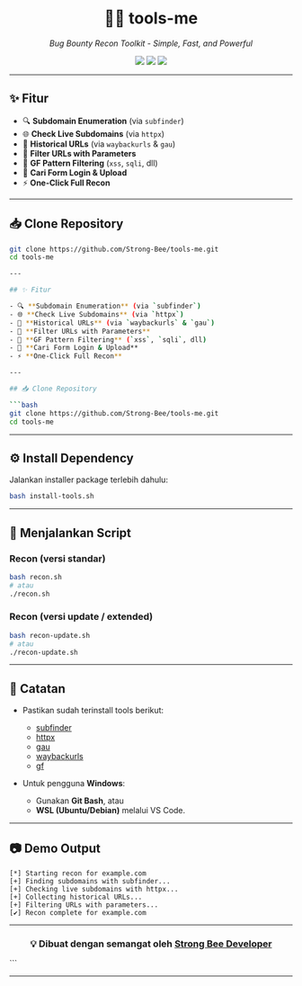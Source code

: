 <h1 align="center">🕵️‍♂️ tools-me</h1>
<p align="center">
  <i>Bug Bounty Recon Toolkit - Simple, Fast, and Powerful</i>
</p>

<p align="center">
  <img src="https://img.shields.io/badge/Platform-Linux%20%7C%20WSL%20%7C%20GitBash-blue?style=for-the-badge"/>
  <img src="https://img.shields.io/badge/Language-Bash-green?style=for-the-badge"/>
  <img src="https://img.shields.io/badge/Status-Active-success?style=for-the-badge"/>
</p>

---

## ✨ Fitur

- 🔍 **Subdomain Enumeration** (via `subfinder`)  
- 🌐 **Check Live Subdomains** (via `httpx`)  
- 📜 **Historical URLs** (via `waybackurls` & `gau`)  
- 🧩 **Filter URLs with Parameters**  
- 🎯 **GF Pattern Filtering** (`xss`, `sqli`, dll)  
- 🔑 **Cari Form Login & Upload**  
- ⚡ **One-Click Full Recon**  

---

## 📥 Clone Repository

```bash
git clone https://github.com/Strong-Bee/tools-me.git
cd tools-me

---

## ✨ Fitur

- 🔍 **Subdomain Enumeration** (via `subfinder`)  
- 🌐 **Check Live Subdomains** (via `httpx`)  
- 📜 **Historical URLs** (via `waybackurls` & `gau`)  
- 🧩 **Filter URLs with Parameters**  
- 🎯 **GF Pattern Filtering** (`xss`, `sqli`, dll)  
- 🔑 **Cari Form Login & Upload**  
- ⚡ **One-Click Full Recon**  

---

## 📥 Clone Repository

```bash
git clone https://github.com/Strong-Bee/tools-me.git
cd tools-me
````

---

## ⚙️ Install Dependency

Jalankan installer package terlebih dahulu:

```bash
bash install-tools.sh
```

---

## 🚀 Menjalankan Script

### Recon (versi standar)

```bash
bash recon.sh
# atau
./recon.sh
```

### Recon (versi update / extended)

```bash
bash recon-update.sh
# atau
./recon-update.sh
```

---

## 📌 Catatan

* Pastikan sudah terinstall tools berikut:

  * [subfinder](https://github.com/projectdiscovery/subfinder)
  * [httpx](https://github.com/projectdiscovery/httpx)
  * [gau](https://github.com/lc/gau)
  * [waybackurls](https://github.com/tomnomnom/waybackurls)
  * [gf](https://github.com/tomnomnom/gf)

* Untuk pengguna **Windows**:

  * Gunakan **Git Bash**, atau
  * **WSL (Ubuntu/Debian)** melalui VS Code.

---

## 📷 Demo Output

```
[*] Starting recon for example.com
[+] Finding subdomains with subfinder...
[+] Checking live subdomains with httpx...
[+] Collecting historical URLs...
[+] Filtering URLs with parameters...
[✔] Recon complete for example.com
```

---

<h3 align="center">💡 Dibuat dengan semangat oleh <a href="https://github.com/Strong-Bee">Strong Bee Developer</a></h3>
```

---